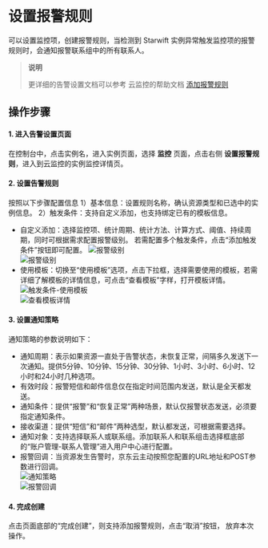 # 设置报警规则
可以设置监控项，创建报警规则，当检测到 Starwift 实例异常触发监控项的报警规则时，会通知报警联系组中的所有联系人。

> **说明**
> 
> 更详细的告警设置文档可以参考 云监控的帮助文档 [添加报警规则](https://docs.jdcloud.com/cn/monitoring/add-rule-in-batches)

## 操作步骤
#### 1. 进入告警设置页面
在控制台中，点击实例名，进入实例页面，选择 **监控** 页面，点击右侧 **设置报警规则**，进入到云监控的实例监控详情页。

#### 2. 设置告警规则
按照以下步骤配置信息
1）基本信息：设置规则名称，确认资源类型和已选中的实例信息。
2）触发条件：支持自定义添加，也支持绑定已有的模板信息。
  - 自定义添加：选择监控项、统计周期、统计方法、计算方式、阈值、持续周期，同时可根据需求配置报警级别。 若需配置多个触发条件，点击“添加触发条件”按钮即可配置。
     ![报警级别](../../../../../../image/Cloud-Monitor/img/4-zdytj.png)    
     ![报警级别](../../../../../../image/Cloud-Monitor/img/4-zdytj-0.png) 
 - 使用模板：切换至“使用模板”选项，点击下拉框，选择需要使用的模板，若需详细了解模板的详情信息，可点击“查看模板”字样，打开模板详情。  
     ![触发条件-使用模板](../../../../../../image/Cloud-Monitor/img/5-symb.png)  
     ![查看模板详情](../../../../../../image/Cloud-Monitor/img/9-mb-xq.png)

#### 3. 设置通知策略
通知策略的参数说明如下：  
- 通知周期：表示如果资源一直处于告警状态，未恢复正常，间隔多久发送下一次通知。提供5分钟、10分钟、15分钟、30分钟、1小时、3小时、6小时、12小时和24小时几种选项。
- 有效时段：报警短信和邮件信息仅在指定时间范围内发送，默认是全天都发送。
- 通知条件：提供“报警”和“恢复正常”两种场景，默认仅报警状态发送，必须要指定通知条件。
- 接收渠道：提供“短信”和“邮件”两种选型，默认都发送，可根据需要选择。  
- 通知对象：支持选择联系人或联系组。添加联系人和联系组击选择框底部的“账户管理-联系人管理”进入用户中心进行配置。  
- 报警回调：当资源发生告警时，京东云主动按照您配置的URL地址和POST参数进行回调。    
     ![通知策略](../../../../../../image/Cloud-Monitor/img/6-tzcl.png)  
     ![报警回调](../../../../../../image/Cloud-Monitor/img/6-tzcl-hd.png)
     
#### 4. 完成创建
点击页面底部的“完成创建”，则支持添加报警规则，点击“取消”按钮， 放弃本次操作。

